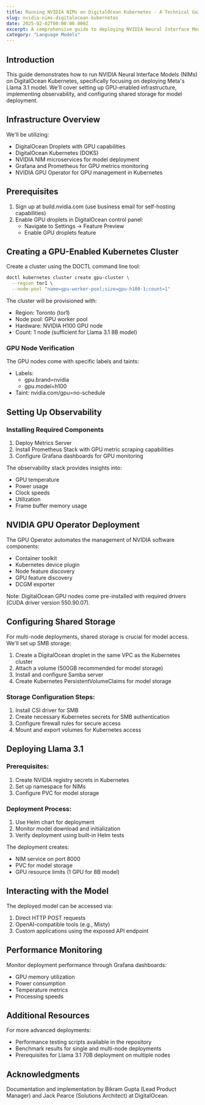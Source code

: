 ```yaml
---
title: Running NVIDIA NIMs on DigitalOcean Kubernetes - A Technical Guide
slug: nvidia-nims-digitalocean-kubernetes
date: 2025-02-02T00:00:00.000Z
excerpt: A comprehensive guide to deploying NVIDIA Neural Interface Models (NIMs) on DigitalOcean Kubernetes, covering GPU infrastructure setup, observability implementation, and model deployment using Llama 3.1 as an example.
category: "Language Models"
---
```


## Introduction

This guide demonstrates how to run NVIDIA Neural Interface Models (NIMs) on DigitalOcean Kubernetes, specifically focusing on deploying Meta's Llama 3.1 model. We'll cover setting up GPU-enabled infrastructure, implementing observability, and configuring shared storage for model deployment.

## Infrastructure Overview

We'll be utilizing:
- DigitalOcean Droplets with GPU capabilities
- DigitalOcean Kubernetes (DOKS)
- NVIDIA NIM microservices for model deployment
- Grafana and Prometheus for GPU metrics monitoring
- NVIDIA GPU Operator for GPU management in Kubernetes

## Prerequisites

1. Sign up at build.nvidia.com (use business email for self-hosting capabilities)
2. Enable GPU droplets in DigitalOcean control panel:
   - Navigate to Settings → Feature Preview
   - Enable GPU droplets feature

## Creating a GPU-Enabled Kubernetes Cluster

Create a cluster using the DOCTL command line tool:

```bash
doctl kubernetes cluster create gpu-cluster \
  --region tor1 \
  --node-pool "name=gpu-worker-pool;size=gpu-h100-1;count=1"
```

The cluster will be provisioned with:
- Region: Toronto (tor1)
- Node pool: GPU worker pool
- Hardware: NVIDIA H100 GPU node
- Count: 1 node (sufficient for Llama 3.1 8B model)

### GPU Node Verification

The GPU nodes come with specific labels and taints:
- Labels: 
  - gpu.brand=nvidia
  - gpu.model=h100
- Taint: nvidia.com/gpu=no-schedule

## Setting Up Observability

### Installing Required Components

1. Deploy Metrics Server
2. Install Prometheus Stack with GPU metric scraping capabilities
3. Configure Grafana dashboards for GPU monitoring

The observability stack provides insights into:
- GPU temperature
- Power usage
- Clock speeds
- Utilization
- Frame buffer memory usage

## NVIDIA GPU Operator Deployment

The GPU Operator automates the management of NVIDIA software components:
- Container toolkit
- Kubernetes device plugin
- Node feature discovery
- GPU feature discovery
- DCGM exporter

Note: DigitalOcean GPU nodes come pre-installed with required drivers (CUDA driver version 550.90.07).

## Configuring Shared Storage

For multi-node deployments, shared storage is crucial for model access. We'll set up SMB storage:

1. Create a DigitalOcean droplet in the same VPC as the Kubernetes cluster
2. Attach a volume (500GB recommended for model storage)
3. Install and configure Samba server
4. Create Kubernetes PersistentVolumeClaims for model storage

### Storage Configuration Steps:
1. Install CSI driver for SMB
2. Create necessary Kubernetes secrets for SMB authentication
3. Configure firewall rules for secure access
4. Mount and export volumes for Kubernetes access

## Deploying Llama 3.1

### Prerequisites:
1. Create NVIDIA registry secrets in Kubernetes
2. Set up namespace for NIMs
3. Configure PVC for model storage

### Deployment Process:
1. Use Helm chart for deployment
2. Monitor model download and initialization
3. Verify deployment using built-in Helm tests

The deployment creates:
- NIM service on port 8000
- PVC for model storage
- GPU resource limits (1 GPU for 8B model)

## Interacting with the Model

The deployed model can be accessed via:
1. Direct HTTP POST requests
2. OpenAI-compatible tools (e.g., Misty)
3. Custom applications using the exposed API endpoint

## Performance Monitoring

Monitor deployment performance through Grafana dashboards:
- GPU memory utilization
- Power consumption
- Temperature metrics
- Processing speeds

## Additional Resources

For more advanced deployments:
- Performance testing scripts available in the repository
- Benchmark results for single and multi-node deployments
- Prerequisites for Llama 3.1 70B deployment on multiple nodes

## Acknowledgments

Documentation and implementation by Bikram Gupta (Lead Product Manager) and Jack Pearce (Solutions Architect) at DigitalOcean.